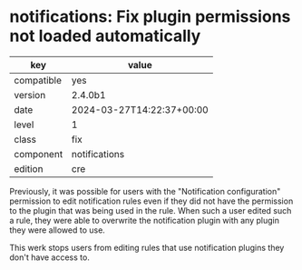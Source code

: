 [//]: # (werk v2)
# notifications: Fix plugin permissions not loaded automatically

key        | value
---------- | ---
compatible | yes
version    | 2.4.0b1
date       | 2024-03-27T14:22:37+00:00
level      | 1
class      | fix
component  | notifications
edition    | cre

Previously, it was possible for users with the "Notification configuration"
permission to edit notification rules even if they did not have the permission
to the plugin that was being used in the rule. When such a user edited
such a rule, they were able to overwrite the notification plugin with
any plugin they were allowed to use.

This werk stops users from editing rules that use notification plugins
they don't have access to.